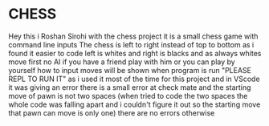 # CHESS
Hey this i Roshan Sirohi with the chess project it is a small chess game with command line inputs The chess is left to right instead of top to bottom as i found it easier to code left is whites and right is blacks and as always whites move first no AI if you have a friend play with him or you can play by yourself how to input moves will be shown when program is run "PLEASE REPL TO RUN IT" as i used it most of the time for this project and in VScode it was giving an error there is a small error at check mate and the starting move of pawn is not two spaces (when tried to code the two spaces the whole code was falling apart and i couldn't figure it out so the starting move that pawn can move is only one) there are no errors otherwise
